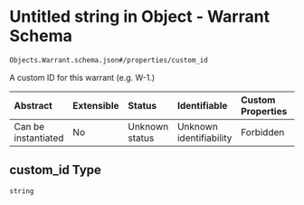 # Untitled string in Object - Warrant Schema

```txt
Objects.Warrant.schema.json#/properties/custom_id
```

A custom ID for this warrant (e.g. W-1.)

| Abstract            | Extensible | Status         | Identifiable            | Custom Properties | Additional Properties | Access Restrictions | Defined In                                                                            |
| :------------------ | :--------- | :------------- | :---------------------- | :---------------- | :-------------------- | :------------------ | :------------------------------------------------------------------------------------ |
| Can be instantiated | No         | Unknown status | Unknown identifiability | Forbidden         | Allowed               | none                | [Warrant.schema.json\*](../schema/objects/Warrant.schema.json "open original schema") |

## custom_id Type

`string`
